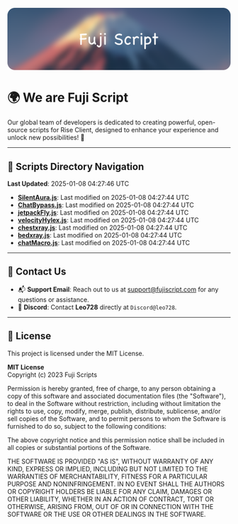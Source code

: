![Banner](.github/b.webp)

# 🌍 **We are Fuji Script**

Our global team of developers is dedicated to creating powerful, open-source scripts for Rise Client, designed to enhance your experience and unlock new possibilities! 🌟

---
<!-- SCRIPTS_NAVIGATION_START -->
## 📂 **Scripts Directory Navigation**

**Last Updated**: 2025-01-08 04:27:46 UTC

- **[SilentAura.js](scripts/SilentAura.js)**: Last modified on 2025-01-08 04:27:44 UTC
- **[ChatBypass.js](scripts/ChatBypass.js)**: Last modified on 2025-01-08 04:27:44 UTC
- **[jetpackFly.js](scripts/jetpackFly.js)**: Last modified on 2025-01-08 04:27:44 UTC
- **[velocityHylex.js](scripts/velocityHylex.js)**: Last modified on 2025-01-08 04:27:44 UTC
- **[chestxray.js](scripts/chestxray.js)**: Last modified on 2025-01-08 04:27:44 UTC
- **[bedxray.js](scripts/bedxray.js)**: Last modified on 2025-01-08 04:27:44 UTC
- **[chatMacro.js](scripts/chatMacro.js)**: Last modified on 2025-01-08 04:27:44 UTC

<!-- SCRIPTS_NAVIGATION_END -->

---

## 💬 **Contact Us**  
- 📬 **Support Email**: Reach out to us at [support@fujiscript.com](mailto:support@fujiscript.com) for any questions or assistance.  
- 💬 **Discord**: Contact **Leo728** directly at `Discord@leo728`.

---

## 📜 **License**

This project is licensed under the MIT License.  

**MIT License**  
Copyright (c) 2023 Fuji Scripts  

Permission is hereby granted, free of charge, to any person obtaining a copy of this software and associated documentation files (the "Software"), to deal in the Software without restriction, including without limitation the rights to use, copy, modify, merge, publish, distribute, sublicense, and/or sell copies of the Software, and to permit persons to whom the Software is furnished to do so, subject to the following conditions:  

The above copyright notice and this permission notice shall be included in all copies or substantial portions of the Software.  

THE SOFTWARE IS PROVIDED "AS IS", WITHOUT WARRANTY OF ANY KIND, EXPRESS OR IMPLIED, INCLUDING BUT NOT LIMITED TO THE WARRANTIES OF MERCHANTABILITY, FITNESS FOR A PARTICULAR PURPOSE AND NONINFRINGEMENT. IN NO EVENT SHALL THE AUTHORS OR COPYRIGHT HOLDERS BE LIABLE FOR ANY CLAIM, DAMAGES OR OTHER LIABILITY, WHETHER IN AN ACTION OF CONTRACT, TORT OR OTHERWISE, ARISING FROM, OUT OF OR IN CONNECTION WITH THE SOFTWARE OR THE USE OR OTHER DEALINGS IN THE SOFTWARE.  
